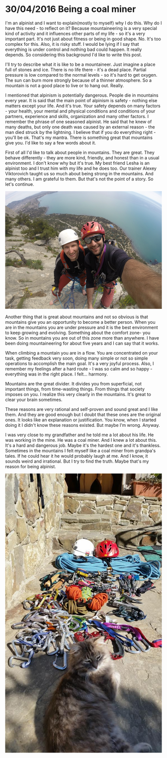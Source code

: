 # 30/04/2016 Being a coal miner

I'm an alpinist and I want to explain(mostly to myself) why I do this. Why do I have this need - to reflect on it?
Because mountaineering is a very special kind of activity and it influences other parts of my life - so it's a very
important part. It's not just about fitness or being in good shape. No. It's too complex for this. Also, it is risky stuff.
I would be lying if I say that everything is under control and nothing bad could happen. It really depends.
So considering this background I'd like to write this post.

I'll try to describe what it is like to be a mountaineer. Just imagine a place full of stones and ice. There is no
life there - it's a dead place. Partial pressure is low compared to the normal levels - so it's hard to get oxygen.
The sun can burn more strongly because of a thinner atmosphere. So a mountain is not a good place to live or to hang out.
Really.

I mentioned that alpinism is potentially dangerous. People die in mountains every year. It is said that the main point
of alpinism is safety - nothing else matters except your life. And it's true. Your safety depends on many factors -
your health, your mental and physical conditions and conditions of your partners, experience and skills, organization
and many other factors. I remember the phrase of one seasoned alpinist. He said that he knew of many deaths, but only
one death was caused by an external reason - the man died struck by the lightning. I believe that if you do everything
right - you'll be ok. That's my mantra. There is something great that mountains give you. I'd like to say a few words about it.

First of all I'd like to talk about people in mountains. They are great. They behave differently - they are more kind,
friendly, and honest than in a usual environment. I don't know why but it's true. My best friend Lesha is an alpinist
too and I trust him with my life and he does too. Our trainer Alexey Viktorovich taught us so much about being strong
in the mountains. And many others. I am grateful to them. But that's not the point of a story. So let's continue.

![people in mountains](../images/people-in-mountains.png)

Another thing that is great about mountains and not so obvious is that mountains give you an opportunity to become a
better person. When you are in the mountains you are under pressure and it is the best environment to keep growing and
evolving. Something about the comfort zone- you know. So in mountains you are out of this zone more than anywhere.
I have been doing mountaineering for about five years and I can say that it works.

When climbing a mountain you are in a flow. You are concentrated on your task, getting feedback very soon, doing many
simple or not so simple operations to accomplish the main goal. It's a very joyful process. Also, I remember my
feelings after a hard route - I was so calm and so happy - everything was in the right place. I felt... harmony.

Mountains are the great divider. It divides you from superficial, not important things, from time-wasting things. From
things that society imposes on you. I realize this very clearly in the mountains. It's great to clear your brain sometimes.

These reasons are very rational and self-proven and sound great and I like them. And they are good enough but I doubt
that these ones are the original ones. It looks like an explanation or justification. You know, when I started doing it
I didn't know these reasons existed. But maybe I’m wrong. Anyway.

I was very close to my grandfather and he told me a lot about his life. He was working in the mine. He was a coal miner.
And I knew a lot about this. It's a hard and dangerous job. Maybe it's the hardest one and it's thankless. Sometimes in
the mountains I felt myself like a coal miner from grandpa's tales. If he could hear it he would probably laugh at me.
And I know, it sounds weird and irrational. But I try to find the truth. Maybe that's my reason for being alpinist.

![our gear](../images/gears.jpg)
